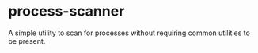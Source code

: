# process-scanner
A simple utility to scan for processes without requiring common utilities to be present.
